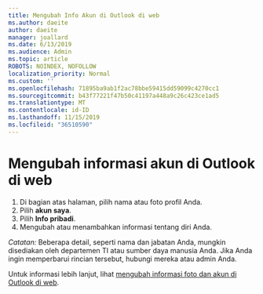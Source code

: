 ```yaml
---
title: Mengubah Info Akun di Outlook di web
ms.author: daeite
author: daeite
manager: joallard
ms.date: 6/13/2019
ms.audience: Admin
ms.topic: article
ROBOTS: NOINDEX, NOFOLLOW
localization_priority: Normal
ms.custom: ''
ms.openlocfilehash: 71895ba9ab1f2ac78bbe59415dd59099c4270cc1
ms.sourcegitcommit: b43f77221f47b50c41197a448a9c26c423ce1ad5
ms.translationtype: MT
ms.contentlocale: id-ID
ms.lasthandoff: 11/15/2019
ms.locfileid: "36510590"
---
```

# <a name="change-account-information-in-outlook-on-the-web"></a>Mengubah informasi akun di Outlook di web

1. Di bagian atas halaman, pilih nama atau foto profil Anda.
1. Pilih **akun saya**.
1. Pilih **Info pribadi**.
1. Mengubah atau menambahkan informasi tentang diri Anda.

*Catatan:* Beberapa detail, seperti nama dan jabatan Anda, mungkin disediakan oleh departemen TI atau sumber daya manusia Anda. Jika Anda ingin memperbarui rincian tersebut, hubungi mereka atau admin Anda.

Untuk informasi lebih lanjut, lihat [mengubah informasi foto dan akun di Outlook di web](https://support.office.com/article/b2dbb289-851d-4bed-93c3-3e136f5659ec).